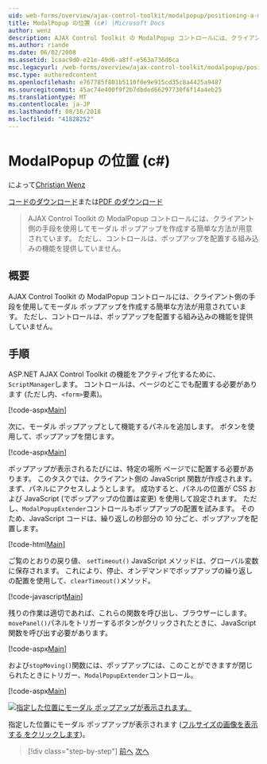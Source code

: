 ```yaml
---
uid: web-forms/overview/ajax-control-toolkit/modalpopup/positioning-a-modalpopup-cs
title: ModalPopup の位置 (c#) |Microsoft Docs
author: wenz
description: AJAX Control Toolkit の ModalPopup コントロールには、クライアント側の手段を使用してモーダル ポップアップを作成する簡単な方法が用意されています。 ただし、制御は提供されませんをしています.
ms.author: riande
ms.date: 06/02/2008
ms.assetid: 1caac9d0-e21e-49d6-a8ff-e563a736d6ca
msc.legacyurl: /web-forms/overview/ajax-control-toolkit/modalpopup/positioning-a-modalpopup-cs
msc.type: authoredcontent
ms.openlocfilehash: e767785f801b5110f0e9e915cd35c8a4425a9487
ms.sourcegitcommit: 45ac74e400f9f2b7dbded66297730f6f14a4eb25
ms.translationtype: MT
ms.contentlocale: ja-JP
ms.lasthandoff: 08/16/2018
ms.locfileid: "41828252"
---
```

<a name="positioning-a-modalpopup-c"></a>ModalPopup の位置 (c#)
====================
によって[Christian Wenz](https://github.com/wenz)

[コードのダウンロード](http://download.microsoft.com/download/2/4/0/24052038-f942-4336-905b-b60ae56f0dd5/ModalPopup4.cs.zip)または[PDF のダウンロード](http://download.microsoft.com/download/b/6/a/b6ae89ee-df69-4c87-9bfb-ad1eb2b23373/modalpopup4CS.pdf)

> AJAX Control Toolkit の ModalPopup コントロールには、クライアント側の手段を使用してモーダル ポップアップを作成する簡単な方法が用意されています。 ただし、コントロールは、ポップアップを配置する組み込みの機能を提供していません。


## <a name="overview"></a>概要

AJAX Control Toolkit の ModalPopup コントロールには、クライアント側の手段を使用してモーダル ポップアップを作成する簡単な方法が用意されています。 ただし、コントロールは、ポップアップを配置する組み込みの機能を提供していません。

## <a name="steps"></a>手順

ASP.NET AJAX Control Toolkit の機能をアクティブ化するために、`ScriptManager`します。 コントロールは、ページのどこでも配置する必要があります (ただし内、`<form>`要素)。

[!code-aspx[Main](positioning-a-modalpopup-cs/samples/sample1.aspx)]

次に、モーダル ポップアップとして機能するパネルを追加します。 ボタンを使用して、ポップアップを閉じます。

[!code-aspx[Main](positioning-a-modalpopup-cs/samples/sample2.aspx)]

ポップアップが表示されるたびには、特定の場所 ページでに配置する必要があります。 このタスクでは、クライアント側の JavaScript 関数が作成されます。 まず、パネルにアクセスしようとします。 成功すると、パネルの位置が CSS および JavaScript (でポップアップの位置は変更) を使用して設定されます。 ただし、`ModalPopupExtender`コントロールもポップアップの配置を試みます。 そのため、JavaScript コードは、繰り返しの秒部分の 10 分ごと、ポップアップを配置します。

[!code-html[Main](positioning-a-modalpopup-cs/samples/sample3.html)]

ご覧のとおりの戻り値、 `setTimeout()` JavaScript メソッドは、グローバル変数に保存されます。 これにより、停止、オンデマンドでポップアップの繰り返しの配置を使用して、`clearTimeout()`メソッド。

[!code-javascript[Main](positioning-a-modalpopup-cs/samples/sample4.js)]

残りの作業は適切であれば、これらの関数を呼び出し、ブラウザーにします。 `movePanel()`パネルをトリガーするボタンがクリックされたときに、JavaScript 関数を呼び出す必要があります。

[!code-aspx[Main](positioning-a-modalpopup-cs/samples/sample5.aspx)]

および`stopMoving()`関数には、ポップアップには、このことができますが閉じられたときにトリガー、`ModalPopupExtender`コントロール。

[!code-aspx[Main](positioning-a-modalpopup-cs/samples/sample6.aspx)]


[![指定した位置にモーダル ポップアップが表示されます。](positioning-a-modalpopup-cs/_static/image2.png)](positioning-a-modalpopup-cs/_static/image1.png)

指定した位置にモーダル ポップアップが表示されます ([フルサイズの画像を表示する をクリックします](positioning-a-modalpopup-cs/_static/image3.png))。

> [!div class="step-by-step"]
> [前へ](handling-postbacks-from-a-modalpopup-cs.md)
> [次へ](launching-a-modal-popup-window-from-server-code-vb.md)
